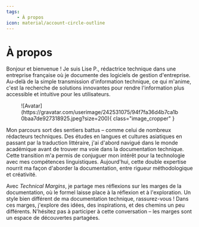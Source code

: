 ```yaml
---
tags:
    - À propos
icon: material/account-circle-outline
---
```


# À propos

Bonjour et bienvenue ! Je suis Lise P., rédactrice technique dans une entreprise française où je documente des logiciels de gestion d'entreprise. Au-delà de la simple transmission d'information technique, ce qui m'anime, c'est la recherche de solutions innovantes pour rendre l'information plus accessible et intuitive pour les utilisateurs.

<figure markdown="span">
    ![Avatar](https://gravatar.com/userimage/242531075/94f7fa36d4b7ca1b0baa7de927318925.jpeg?size=200){ class="image_cropper" }
</figure>

Mon parcours sort des sentiers battus – comme celui de nombreux rédacteurs techniques. Des études en langues et cultures asiatiques en passant par la traduction littéraire, j'ai d'abord navigué dans le monde académique avant de trouver ma voie dans la documentation technique. Cette transition m'a permis de conjuguer mon intérêt pour la technologie avec mes compétences linguistiques. Aujourd'hui, cette double expertise nourrit ma façon d'aborder la documentation, entre rigueur méthodologique et créativité.

Avec *Technical Margins*, je partage mes réflexions sur les marges de la documentation, où le formel laisse place à la réflexion et à l'exploration. Un style bien différent de ma documentation technique, rassurez-vous !  Dans ces marges, j'explore des idées, des inspirations, et des chemins un peu différents. N'hésitez pas à participer à cette conversation – les marges sont un espace de découvertes partagées.
